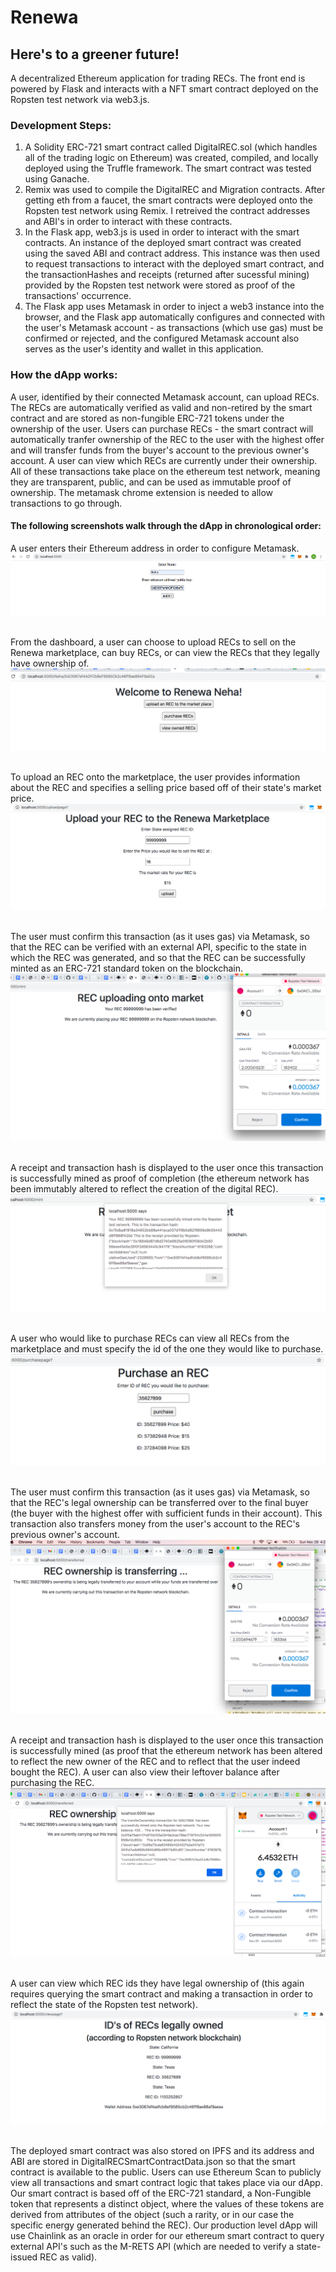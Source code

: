 # Renewa
## Here's to a greener future!
A decentralized Ethereum application for trading RECs. The front end is powered by Flask and interacts with a NFT smart contract deployed on the Ropsten test network via web3.js.

### Development Steps:
1. A Solidity ERC-721 smart contract called DigitalREC.sol (which handles all of the trading logic on Ethereum) was created, compiled, and locally deployed using the Truffle framework. The smart contract was tested using Ganache.
2. Remix was used to compile the DigitalREC and Migration contracts. After getting eth from a faucet, the smart contracts were deployed onto the Ropsten test network using Remix. I retreived the contract addresses and ABI's in order to interact with these contracts.
3. In the Flask app, web3.js is used in order to interact with the smart contracts. An instance of the deployed smart contract was created using the saved ABI and contract address. This instance was then used to request transactions to interact with the deployed smart contract, and the transactionHashes and receipts (returned after sucessful mining) provided by the Ropsten test network were stored as proof of the transactions' occurrence. 
4. The Flask app uses Metamask in order to inject a web3 instance into the browser, and the Flask app automatically configures and connected with the user's Metamask account - as transactions (which use gas) must be confirmed or rejected, and the configured Metamask account also serves as the user's identity and wallet in this application. 

### How the dApp works: 
A user, identified by their connected Metamask account, can upload RECs. The RECs are automatically verified as valid and non-retired by the smart contract and are stored as non-fungible ERC-721 tokens under the ownership of the user. Users can purchase RECs - the smart contract will automatically tranfer ownership of the REC to the user with the highest offer and will transfer funds from the buyer's account to the previous owner's account. A user can view which RECs are currently under their ownership. All of these transactions take place on the ethereum test network, meaning they are transparent, public, and can be used as immutable proof of ownership. The metamask chrome extension is needed to allow transactions to go through.


#### The following screenshots walk through the dApp in chronological order:

A user enters their Ethereum address in order to configure Metamask.
![Alt text](https://github.com/neha-dhingra/Renewa/blob/main/Screenshots/PublicKey.png?raw=true "Title")
<br/> <br/>


From the dashboard, a user can choose to upload RECs to sell on the Renewa marketplace, can buy RECs, or can view the RECs that they legally have ownership of.
![Alt text](https://github.com/neha-dhingra/Renewa/blob/main/Screenshots/home.png?raw=true "Title")
<br/> <br/>


To upload an REC onto the marketplace, the user provides information about the REC and specifies a selling price based off of their state's market price.
![Alt text](https://github.com/neha-dhingra/Renewa/blob/main/Screenshots/upload.png?raw=true "Title")
<br/> <br/>


The user must confirm this transaction (as it uses gas) via Metamask, so that the REC can be verified with an external API, specific to the state in which the REC was generated, and so that the REC can be successfully minted as an ERC-721 standard token on the blockchain.
![Alt text](https://github.com/neha-dhingra/Renewa/blob/main/Screenshots/minted_transaction.png?raw=true "Title")
<br/> <br/>


A receipt and transaction hash is displayed to the user once this transaction is successfully mined as proof of completion (the ethereum network has been immutably altered to reflect the creation of the digital REC).
![Alt text](https://github.com/neha-dhingra/Renewa/blob/main/Screenshots/minted_receipt.png?raw=true "Title")
<br/> <br/>


A user who would like to purchase RECs can view all RECs from the marketplace and must specify the id of the one they would like to purchase.
![Alt text](https://github.com/neha-dhingra/Renewa/blob/main/Screenshots/purchase.png?raw=true "Title")
<br/> <br/>


The user must confirm this transaction (as it uses gas) via Metamask, so that the REC's legal ownership can be transferred over to the final buyer (the buyer with the highest offer with sufficient funds in their account). This transaction also transfers money from the user's account to the REC's previous owner's account. 
![Alt text](https://github.com/neha-dhingra/Renewa/blob/main/Screenshots/purchase_transaction.png?raw=true "Title")
<br/> <br/>


A receipt and transaction hash is displayed to the user once this transaction is successfully mined (as proof that the ethereum network has been altered to reflect the new owner of the REC and to reflect that the user indeed bought the REC). A user can also view their leftover balance after purchasing the REC.
![Alt text](https://github.com/neha-dhingra/Renewa/blob/main/Screenshots/purchaseReceipt.png?raw=true "Title")
<br/> <br/>


A user can view which REC ids they have legal ownership of (this again requires querying the smart contract and making a transaction in order to reflect the state of the Ropsten test network).
![Alt text](https://github.com/neha-dhingra/Renewa/blob/main/Screenshots/view_owned.png?raw=true "Title")
<br/> <br/>




The deployed smart contract was also stored on IPFS and its address and ABI are stored in DigitalRECSmartContractData.json so that the smart contract is available to the public. Users can use Ethereum Scan to publicly view all transactions and smart contract logic that takes place via our dApp. Our smart contract is based off of the ERC-721 standard, a Non-Fungible token that represents a distinct object, where the values of these tokens are derived from attributes of the object (such a rarity, or in our case the specific energy generated behind the REC). Our production level dApp will use Chainlink as an oracle in order for our ethereum smart contract to query external API's such as the M-RETS API (which are needed to verify a state-issued REC as valid).  








